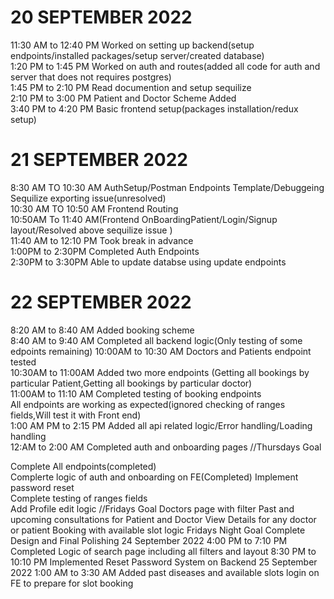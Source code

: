 # 20 SEPTEMBER 2022  
11:30 AM to 12:40 PM Worked on setting up backend(setup endpoints/installed packages/setup server/created database)  
1:20 PM to 1:45 PM Worked on auth and routes(added all code for auth and server that does not requires postgres)  
1:45 PM to 2:10 PM Read documention and setup sequilize  
2:10 PM to 3:00 PM Patient and Doctor Scheme Added  
3:40 PM to 4:20 PM Basic frontend setup(packages installation/redux setup)  
# 21 SEPTEMBER 2022  
8:30 AM TO 10:30 AM AuthSetup/Postman Endpoints Template/Debuggeing Sequilize exporting issue(unresolved)  
10:30 AM TO 10:50 AM Frontend Routing  
10:50AM To 11:40 AM(Frontend OnBoardingPatient/Login/Signup layout/Resolved above sequilize issue )  
11:40 AM to 12:10 PM Took break in advance  
1:00PM to 2:30PM Completed Auth Endpoints  
2:30PM to 3:30PM Able to update databse using update endpoints  
# 22 SEPTEMBER 2022
8:20 AM to 8:40 AM Added booking scheme  
8:40 AM to 9:40 AM Completed all backend logic(Only testing of some edpoints remaining) 
10:00AM to 10:30 AM Doctors and Patients endpoint tested  
10:30AM to 11:00AM Added two more endpoints  (Getting all bookings by particular Patient,Getting all bookings by particular doctor)  
11:00AM to 11:10 AM Completed testing of booking endpoints  
All endpoints are working as expected(ignored checking of ranges fields,Will test it with Front end)  
1:00 AM PM to 2:15 PM Added all api related logic/Error handling/Loading handling  
12:AM to 2:00 AM Completed auth and onboarding pages
//Thursdays Goal

Complete All endpoints(completed)  
Complerte logic of auth and onboarding on FE(Completed)
Implement password reset  
Complete testing of ranges fields  
Add Profile edit logic
//Fridays Goal
Doctors page with filter
Past and upcoming consultations for Patient and Doctor
View Details for any doctor or patient
Booking with available slot logic
Fridays Night Goal
Complete Design and Final Polishing
24 September 2022
4:00 PM to 7:10 PM Completed Logic of search page including all filters and layout
8:30 PM to 10:10 PM Implemented Reset Password System on Backend
25 September 2022
1:00 AM to 3:30 AM Added past diseases and available slots login on FE to prepare for slot booking
